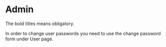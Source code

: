 Admin
=====

The bold titles means obligatory.

In order to change user passwords you need to use the change password form under User page.


